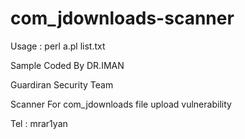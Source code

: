 # com_jdownloads-scanner

Usage : perl a.pl list.txt

Sample Coded By DR.IMAN

Guardiran Security Team

Scanner For com_jdownloads file upload vulnerability

Tel : mrar1yan
